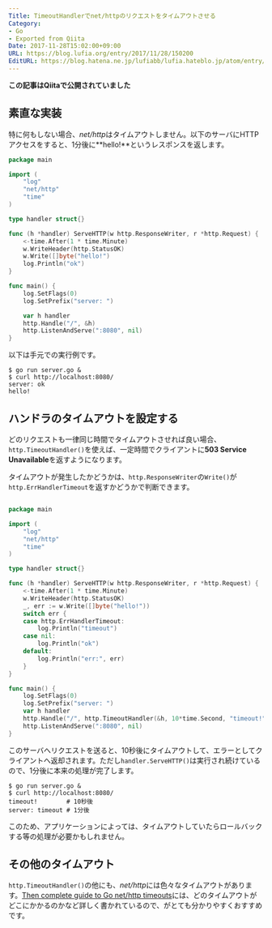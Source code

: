 ```yaml
---
Title: TimeoutHandlerでnet/httpのリクエストをタイムアウトさせる
Category:
- Go
- Exported from Qiita
Date: 2017-11-28T15:02:00+09:00
URL: https://blog.lufia.org/entry/2017/11/28/150200
EditURL: https://blog.hatena.ne.jp/lufiabb/lufia.hateblo.jp/atom/entry/26006613541699818
---
```


**この記事はQiitaで公開されていました**

## 素直な実装

特に何もしない場合、*net/http*はタイムアウトしません。以下のサーバにHTTPアクセスをすると、1分後に**hello!**というレスポンスを返します。

```go
package main

import (
	"log"
	"net/http"
	"time"
)

type handler struct{}

func (h *handler) ServeHTTP(w http.ResponseWriter, r *http.Request) {
	<-time.After(1 * time.Minute)
	w.WriteHeader(http.StatusOK)
	w.Write([]byte("hello!")
	log.Println("ok")
}

func main() {
	log.SetFlags(0)
	log.SetPrefix("server: ")

	var h handler
	http.Handle("/", &h)
	http.ListenAndServe(":8080", nil)
}
```

以下は手元での実行例です。

```console
$ go run server.go &
$ curl http://localhost:8080/
server: ok
hello!
```

## ハンドラのタイムアウトを設定する

どのリクエストも一律同じ時間でタイムアウトさせれば良い場合、`http.TimeoutHandler()`を使えば、一定時間でクライアントに**503 Service Unavailable**を返すようになります。

タイムアウトが発生したかどうかは、`http.ResponseWriter`の`Write()`が`http.ErrHandlerTimeout`を返すかどうかで判断できます。

```go

package main

import (
	"log"
	"net/http"
	"time"
)

type handler struct{}

func (h *handler) ServeHTTP(w http.ResponseWriter, r *http.Request) {
	<-time.After(1 * time.Minute)
	w.WriteHeader(http.StatusOK)
	_, err := w.Write([]byte("hello!"))
	switch err {
	case http.ErrHandlerTimeout:
		log.Println("timeout")
	case nil:
		log.Println("ok")
	default:
		log.Println("err:", err)
	}
}

func main() {
	log.SetFlags(0)
	log.SetPrefix("server: ")
	var h handler
	http.Handle("/", http.TimeoutHandler(&h, 10*time.Second, "timeout!"))
	http.ListenAndServe(":8080", nil)
}
```

このサーバへリクエストを送ると、10秒後にタイムアウトして、エラーとしてクライアントへ返却されます。ただし`handler.ServeHTTP()`は実行され続けているので、1分後に本来の処理が完了します。

```console
$ go run server.go &
$ curl http://localhost:8080/
timeout!        # 10秒後
server: timeout # 1分後
```

このため、アプリケーションによっては、タイムアウトしていたらロールバックする等の処理が必要かもしれません。

## その他のタイムアウト

`http.TimeoutHandler()`の他にも、*net/http*には色々なタイムアウトがあります。[Then complete guide to Go net/http timeouts](https://blog.cloudflare.com/the-complete-guide-to-golang-net-http-timeouts/)には、どのタイムアウトがどこにかかるのかなど詳しく書かれているので、がとても分かりやすくおすすめです。
